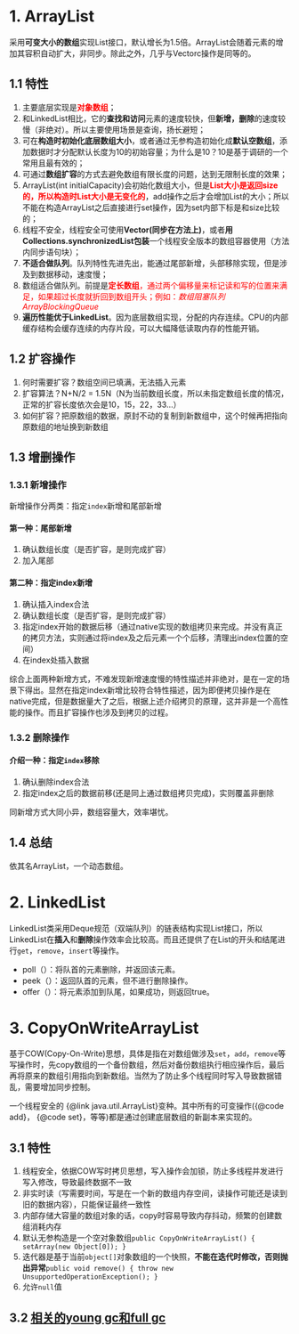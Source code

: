 # 1. ArrayList
采用**可变大小的数组**实现List接口，默认增长为1.5倍。ArrayList会随着元素的增加其容积自动扩大，非同步。除此之外，几乎与Vectorc操作是同等的。

## 1.1 特性

1. 主要底层实现是<font color="red">**对象数组**</font>；
2. 和LinkedList相比，它的**查找和访问**元素的速度较快，但**新增，删除**的速度较慢（非绝对）。所以主要使用场景是查询，扬长避短；
3. 可在**构造时初始化底层数组大小**，或者通过无参构造初始化成**默认空数组**，添加数据时才分配默认长度为10的初始容量；为什么是10？10是基于调研的一个常用且最有效的；
4. 可通过**数组扩容**的方式去避免数组有限长度的问题，达到无限制长度的效果；
5. ArrayList(int initialCapacity)会初始化数组大小，但是<font color="red">**List大小是返回size的，所以构造时List大小是无变化的**</font>，add操作之后才会增加List的大小；所以不能在构造ArrayList之后直接进行set操作，因为set内部下标是和size比较的；
6. 线程不安全，线程安全可使用**Vector(同步在方法上)**，或者**用Collections.synchronizedList包装**一个线程安全版本的数组容器使用（方法内同步语句块）；
7. **不适合做队列**。队列特性先进先出，能通过尾部新增，头部移除实现，但是涉及到数据移动，速度慢；
8. 数组适合做队列。前提是<font color="red">**定长数组**，通过两个偏移量来标记读和写的位置来满足，如果超过长度就折回到数组开头；例如：*数组阻塞队列ArrayBlockingQueue*</font>
9. **遍历性能优于LinkedList**。因为底层数组实现，分配的内存连续。CPU的内部缓存结构会缓存连续的内存片段，可以大幅降低读取内存的性能开销。

## 1.2 扩容操作

1. 何时需要扩容？数组空间已填满，无法插入元素
2. 扩容算法？N+N/2 = 1.5N（N为当前数组长度，所以未指定数组长度的情况，正常的扩容长度依次会是10，15，22，33...）
3. 如何扩容？把原数组的数据，原封不动的复制到新数组中，这个时候再把指向原数组的地址换到新数组

## 1.3 增删操作

### 1.3.1 新增操作

新增操作分两类：指定`index`新增和尾部新增

#### 第一种：尾部新增

1. 确认数组长度（是否扩容，是则完成扩容）
2. 加入尾部

#### 第二种：指定index新增

1. 确认插入index合法
2. 确认数组长度（是否扩容，是则完成扩容）
3. 指定index开始的数据后移（通过native实现的数组拷贝来完成。并没有真正的拷贝方法，实则通过将index及之后元素一个个后移，清理出index位置的空间）
4. 在index处插入数据

综合上面两种新增方式，不难发现新增速度慢的特性描述并非绝对，是在一定的场景下得出。显然在指定index新增比较符合特性描述，因为即便拷贝操作是在native完成，但是数据量大了之后，根据上述介绍拷贝的原理，这并非是一个高性能的操作。而且扩容操作也涉及到拷贝的过程。

### 1.3.2 删除操作

#### 介绍一种：指定`index`移除

1. 确认删除index合法
2. 指定index之后的数据前移(还是同上通过数组拷贝完成)，实则覆盖非删除

同新增方式大同小异，数组容量大，效率堪忧。

## 1.4 总结

依其名ArrayList，一个动态数组。

# 2. LinkedList
LinkedList类采用Deque规范（双端队列）的链表结构实现List接口，所以LinkedList在**插入**和**删除**操作效率会比较高。而且还提供了在List的开头和结尾进行`get`，`remove`，`insert`等操作。

- poll（）：将队首的元素删除，并返回该元素。
- peek（）：返回队首的元素，但不进行删除操作。
- offer（）：将元素添加到队尾，如果成功，则返回true。

# 3. CopyOnWriteArrayList
基于COW(Copy-On-Write)思想，具体是指在对数组做涉及`set`，`add`，`remove`等写操作时，先copy数组的一个备份数组，然后对备份数组执行相应操作后，最后再将原来的数组引用指向到新数组。当然为了防止多个线程同时写入导致数据错乱，需要增加同步控制。

一个线程安全的 {@link java.util.ArrayList}变种。其中所有的可变操作({@code add}， {@code set}，等等)都是通过创建底层数组的新副本来实现的。

## 3.1 特性
1. 线程安全，依据COW写时拷贝思想，写入操作会加锁，防止多线程并发进行写入修改，导致最终数据不一致
2. 非实时读（写需要时间，写是在一个新的数组内存空间，读操作可能还是读到旧的数据内容），只能保证最终一致性
3. 内部存储大容量的数组对象的话，copy时容易导致内存抖动，频繁的创建数组消耗内存
4. 默认无参构造是一个空对象数组`public CopyOnWriteArrayList() { setArray(new Object[0]); }`
5. 迭代器是基于当前`object[]`对象数组的一个快照，**不能在迭代时修改，否则抛出异常**`public void remove() { throw new UnsupportedOperationException(); }`
6. 允许`null`值
## 3.2 [相关的young gc和full gc](https://www.jianshu.com/p/76959115d486)
